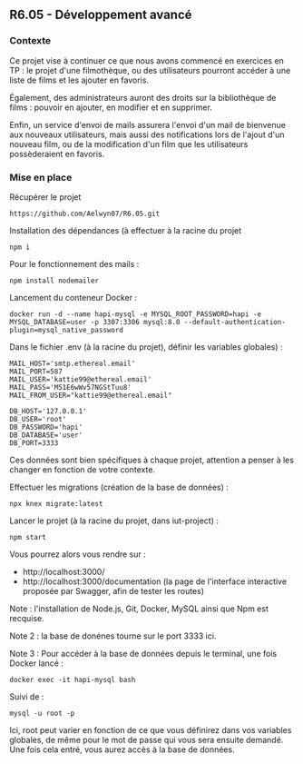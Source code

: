 ## R6.05 - Développement avancé

### Contexte

Ce projet vise à continuer ce que nous avons commencé en exercices en TP : le projet d'une filmothèque, ou des utilisateurs pourront accéder à une liste de films et les ajouter en favoris.

Également, des administrateurs auront des droits sur la bibliothèque de films : pouvoir en ajouter, en modifier et en supprimer.

Enfin, un service d'envoi de mails assurera l'envoi d'un mail de bienvenue aux nouveaux utilisateurs, mais aussi des notifications lors de l'ajout d'un nouveau film, ou de la modification d'un film que les utilisateurs possèderaient en favoris.

### Mise en place

Récupérer le projet

```
https://github.com/Aelwyn07/R6.05.git
```

Installation des dépendances (à effectuer à la racine du projet

```
npm i
```

Pour le fonctionnement des mails : 

```
npm install nodemailer
```

Lancement du conteneur Docker : 

```
docker run -d --name hapi-mysql -e MYSQL_ROOT_PASSWORD=hapi -e MYSQL_DATABASE=user -p 3307:3306 mysql:8.0 --default-authentication-plugin=mysql_native_password
```

Dans le fichier .env (à la racine du projet), définir les variables globales) : 

```
MAIL_HOST='smtp.ethereal.email'
MAIL_PORT=587
MAIL_USER='kattie99@ethereal.email'
MAIL_PASS='M51E6wWv57NGStTuu8'
MAIL_FROM_USER="kattie99@ethereal.email"

DB_HOST='127.0.0.1'   
DB_USER='root'        
DB_PASSWORD='hapi'    
DB_DATABASE='user'    
DB_PORT=3333
```

Ces données sont bien spécifiques à chaque projet, attention a penser à les changer en fonction de votre contexte.

Effectuer les migrations (création de la base de données) : 
```
npx knex migrate:latest
```


Lancer le projet (à la racine du projet, dans iut-project) :

```
npm start
```

Vous pourrez alors vous rendre sur : 

  - http://localhost:3000/
  - http://localhost:3000/documentation  (la page de l'interface interactive proposée par Swagger, afin de tester les routes)

Note : l'installation de Node.js, Git, Docker, MySQL ainsi que Npm est recquise. 

Note 2 : la base de donénes tourne sur le port 3333 ici.

Note 3 : Pour accéder à la base de données depuis le terminal, une fois Docker lancé : 

```
docker exec -it hapi-mysql bash
```

Suivi de : 

```
mysql -u root -p
```
Ici, root peut varier en fonction de ce que vous définirez dans vos variables globales, de même pour le mot de passe qui vous sera ensuite demandé. Une fois cela entré, vous aurez accès à la base de données.
